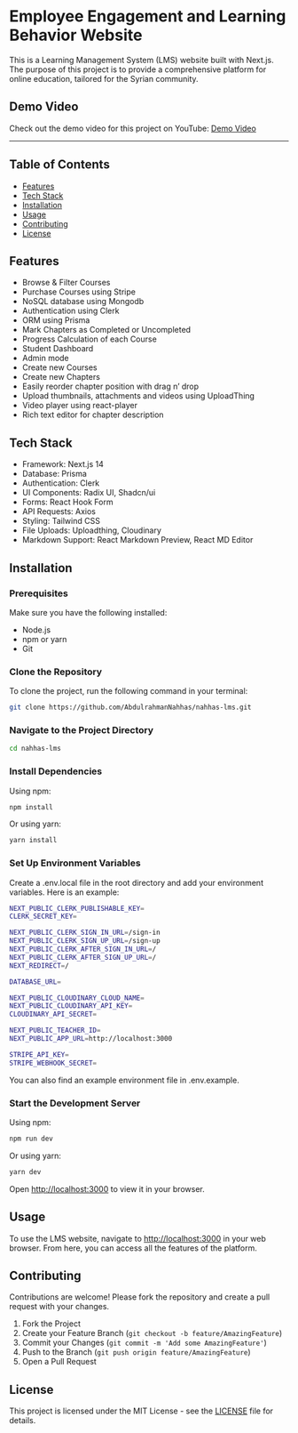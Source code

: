 # Employee Engagement and Learning Behavior Website

This is a Learning Management System (LMS) website built with Next.js. The purpose of this project is to provide a comprehensive platform for online education, tailored for the Syrian community.

## Demo Video

Check out the demo video for this project on YouTube: [Demo Video](https://youtu.be/0g7wvi6tehQ)

---

## Table of Contents
- [Features](#features)
- [Tech Stack](#tech-stack)
- [Installation](#installation)
- [Usage](#usage)
- [Contributing](#contributing)
- [License](#license)

## Features
- Browse & Filter Courses
- Purchase Courses using Stripe
- NoSQL database using Mongodb
- Authentication using Clerk
- ORM using Prisma
- Mark Chapters as Completed or Uncompleted
- Progress Calculation of each Course
- Student Dashboard
- Admin mode
- Create new Courses
- Create new Chapters
- Easily reorder chapter position with drag n’ drop
- Upload thumbnails, attachments and videos using UploadThing
- Video player using react-player
- Rich text editor for chapter description

## Tech Stack
- Framework: Next.js 14
- Database: Prisma
- Authentication: Clerk
- UI Components: Radix UI, Shadcn/ui
- Forms: React Hook Form
- API Requests: Axios
- Styling: Tailwind CSS
- File Uploads: Uploadthing, Cloudinary
- Markdown Support: React Markdown Preview, React MD Editor

## Installation

### Prerequisites
Make sure you have the following installed:
- Node.js
- npm or yarn
- Git

### Clone the Repository
To clone the project, run the following command in your terminal:

```bash
git clone https://github.com/AbdulrahmanNahhas/nahhas-lms.git
```

### Navigate to the Project Directory
```bash
cd nahhas-lms
```

### Install Dependencies

Using npm:
```bash
npm install
```
Or using yarn:
```bash
yarn install
```

### Set Up Environment Variables

Create a .env.local file in the root directory and add your environment variables. Here is an example:
```bash
NEXT_PUBLIC_CLERK_PUBLISHABLE_KEY=
CLERK_SECRET_KEY=

NEXT_PUBLIC_CLERK_SIGN_IN_URL=/sign-in
NEXT_PUBLIC_CLERK_SIGN_UP_URL=/sign-up
NEXT_PUBLIC_CLERK_AFTER_SIGN_IN_URL=/
NEXT_PUBLIC_CLERK_AFTER_SIGN_UP_URL=/
NEXT_REDIRECT=/

DATABASE_URL=

NEXT_PUBLIC_CLOUDINARY_CLOUD_NAME=
NEXT_PUBLIC_CLOUDINARY_API_KEY=
CLOUDINARY_API_SECRET=

NEXT_PUBLIC_TEACHER_ID=
NEXT_PUBLIC_APP_URL=http://localhost:3000

STRIPE_API_KEY=
STRIPE_WEBHOOK_SECRET=
```
You can also find an example environment file in .env.example.

### Start the Development Server

Using npm:
```bash
npm run dev
```
Or using yarn:
```bash
yarn dev
```

Open [http://localhost:3000](http://localhost:3000) to view it in your browser.

## Usage

To use the LMS website, navigate to [http://localhost:3000](http://localhost:3000) in your web browser. From here, you can access all the features of the platform.

## Contributing

Contributions are welcome! Please fork the repository and create a pull request with your changes. 

1. Fork the Project
2. Create your Feature Branch (`git checkout -b feature/AmazingFeature`)
3. Commit your Changes (`git commit -m 'Add some AmazingFeature'`)
4. Push to the Branch (`git push origin feature/AmazingFeature`)
5. Open a Pull Request

## License
This project is licensed under the MIT License - see the [LICENSE](LICENSE) file for details.
